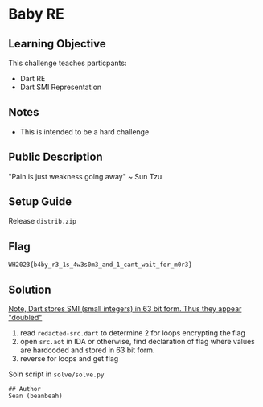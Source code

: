 # Baby RE

## Learning Objective

This challenge teaches particpants:
- Dart RE
- Dart SMI Representation

## Notes

- This is intended to be a hard challenge

## Public Description

"Pain is just weakness going away" ~ Sun Tzu 

## Setup Guide

Release `distrib.zip`

## Flag

`WH2023{b4by_r3_1s_4w3s0m3_and_1_cant_wait_for_m0r3}`

## Solution

[Note, Dart stores SMI (small integers) in 63 bit form. Thus they appear "doubled"](https://dart.dev/articles/archive/numeric-computation#integers-1)

1) read `redacted-src.dart` to determine 2 for loops encrypting the flag
2) open `src.aot` in IDA or otherwise, find declaration of flag where values are hardcoded and stored in 63 bit form. 
3) reverse for loops and get flag

Soln script in `solve/solve.py`

```
## Author
Sean (beanbeah)


